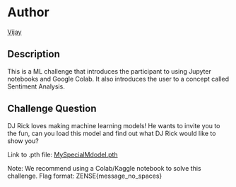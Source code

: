 # Author

[Vijay](https://github.com/vijay-jaisankar)

## Description

This is a ML challenge that introduces the participant to using Jupyter notebooks and Google Colab. It also introduces the user to a concept called Sentiment Analysis.

## Challenge Question

DJ Rick loves making machine learning models! He wants to invite you to the fun, can you load this model and find out what DJ Rick would like to show you? 

Link to .pth file: [MySpecialMdodel.pth](https://drive.google.com/file/d/1M7VlKHlTN6C_Be_CFyXvIQqPevlXVYi4/view?usp=sharing)

Note: We recommend using a Colab/Kaggle notebook to solve this challenge. 
Flag format: ZENSE{message_no_spaces}

